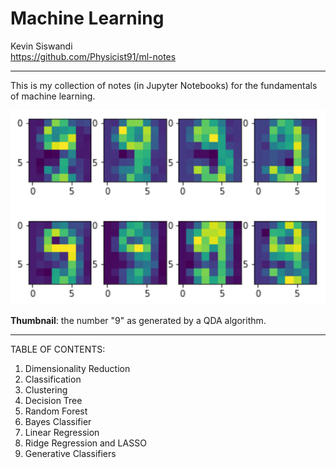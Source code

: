 # Machine Learning

Kevin Siswandi  
https://github.com/Physicist91/ml-notes  

-------

This is my collection of notes (in Jupyter Notebooks) for the fundamentals of machine learning.

![picture](qda-9.png)

**Thumbnail**: the number "9" as generated by a QDA algorithm.

-------

TABLE OF CONTENTS:  
1. Dimensionality Reduction  
2. Classification  
3. Clustering  
4. Decision Tree  
5. Random Forest  
6. Bayes Classifier  
7. Linear Regression  
8. Ridge Regression and LASSO
9. Generative Classifiers  